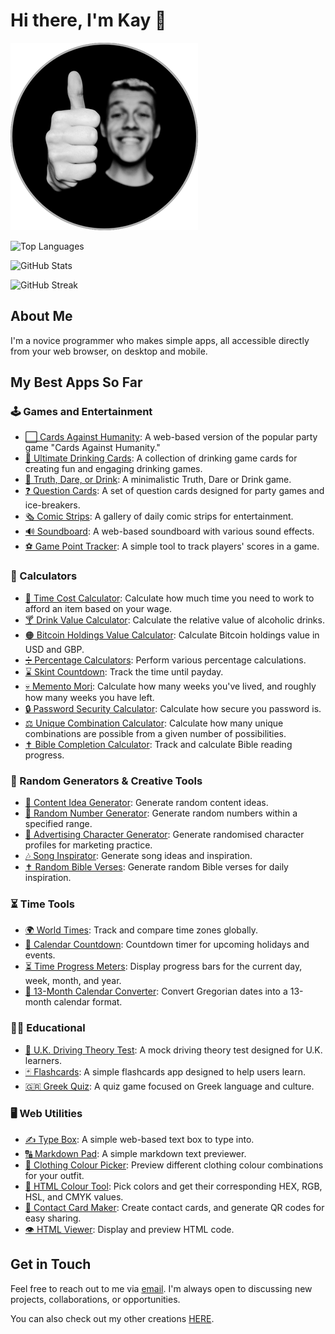 # Hi there, I'm Kay 👋

![Kay Image](Kay%20Image.png)

![Top Languages](https://github-readme-stats.vercel.app/api/top-langs/?username=kay-who-codes&layout=compact&theme=radical)

![GitHub Stats](https://github-readme-stats.vercel.app/api?username=kay-who-codes&show_icons=true&theme=radical)

![GitHub Streak](https://streak-stats.demolab.com/?user=kay-who-codes&theme=radical)

## About Me

I'm a novice programmer who makes simple apps, all accessible directly from your web browser, on desktop and mobile.

## My Best Apps So Far

### 🕹️ Games and Entertainment
- [⬜ Cards Against Humanity](https://github.com/kay-who-codes/Cards-Against-Humanity/): A web-based version of the popular party game "Cards Against Humanity."
- [🍻 Ultimate Drinking Cards](https://github.com/kay-who-codes/Ultimate-Drinking-Cards): A collection of drinking game cards for creating fun and engaging drinking games.
- [🫢 Truth, Dare, or Drink](https://github.com/kay-who-codes/Truth-Dare-or-Drink): A minimalistic Truth, Dare or Drink game. 
- [❓ Question Cards](https://github.com/kay-who-codes/Question-Cards/): A set of question cards designed for party games and ice-breakers.
- [🗞️ Comic Strips](https://github.com/kay-who-codes/Daily-Comic-Strips/): A gallery of daily comic strips for entertainment.
- [🔊 Soundboard](https://github.com/kay-who-codes/Soundboard/): A web-based soundboard with various sound effects. 
- [⚽ Game Point Tracker](https://github.com/kay-who-codes/Game-Point-Tracker/): A simple tool to track players' scores in a game. 

### 🧮 Calculators
- [🟰 Time Cost Calculator](https://github.com/kay-who-codes/Time-Cost-Calculator): Calculate how much time you need to work to afford an item based on your wage.
- [🍸 Drink Value Calculator](https://github.com/kay-who-codes/Drink-Value-Calculator/): Calculate the relative value of alcoholic drinks.
- [🟠 Bitcoin Holdings Value Calculator](https://github.com/kay-who-codes/Bitcoin-Holdings-Value-Calculator/): Calculate Bitcoin holdings value in USD and GBP.
- [➗ Percentage Calculators](https://github.com/kay-who-codes/Percentage-Calculators/): Perform various percentage calculations.
- [⌛ Skint Countdown](https://github.com/kay-who-codes/Skint-Countdown/): Track the time until payday.
- [💀 Memento Mori](https://github.com/kay-who-codes/Memento-Mori): Calculate how many weeks you've lived, and roughly how many weeks you have left.
- [🔒 Password Security Calculator](https://github.com/kay-who-codes/Password-Security-Calculator): Calculate how secure you password is.
- [⚖️ Unique Combination Calculator](https://github.com/kay-who-codes/Unique-Combination-Calculator): Calculate how many unique combinations are possible from a given number of possibilities.
- [✝️ Bible Completion Calculator](https://github.com/kay-who-codes/Bible-Completion-Calculator/): Track and calculate Bible reading progress.

### 🎲 Random Generators & Creative Tools
- [💭 Content Idea Generator](https://github.com/kay-who-codes/Content-Idea-Generator): Generate random content ideas.
- [🔢 Random Number Generator](https://github.com/kay-who-codes/Random-Numbers/): Generate random numbers within a specified range.
- [📣 Advertising Character Generator](https://github.com/kay-who-codes/Ad-Target-Generator/): Generate randomised character profiles for marketing practice.
- [🎶 Song Inspirator](https://github.com/kay-who-codes/Song-Inspirator/): Generate song ideas and inspiration.
- [✝️ Random Bible Verses](https://github.com/kay-who-codes/Random-Bible-Verse/): Generate random Bible verses for daily inspiration.

### ⏳ Time Tools
- [🌍 World Times](https://github.com/kay-who-codes/World-Times/): Track and compare time zones globally.
- [📅 Calendar Countdown](https://github.com/kay-who-codes/Calendar-Holiday-Countdown/): Countdown timer for upcoming holidays and events.
- [⏳ Time Progress Meters](https://github.com/kay-who-codes/Time-Progress-Meters/): Display progress bars for the current day, week, month, and year.
- [📅 13-Month Calendar Converter](https://github.com/kay-who-codes/13-Month-Calendar-Converter/): Convert Gregorian dates into a 13-month calendar format.

### 👨‍🎓 Educational
- [🚗 U.K. Driving Theory Test](https://github.com/kay-who-codes/UK-Driving-Theory-Test/): A mock driving theory test designed for U.K. learners.
- [🃏 Flashcards](https://github.com/kay-who-codes/Flashcards): A simple flashcards app designed to help users learn.
- [🇬🇷 Greek Quiz](https://github.com/kay-who-codes/Greek-Quiz/): A quiz game focused on Greek language and culture.

### 🖥️ Web Utilities
- [✍️ Type Box](https://github.com/kay-who-codes/Type-Box): A simple web-based text box to type into.
- [🔠 Markdown Pad](https://github.com/kay-who-codes/Markdown-Pad/): A simple markdown text previewer.
- [👕 Clothing Colour Picker](https://github.com/kay-who-codes/Clothing-Colour-Picker): Preview different clothing colour combinations for your outfit.
- [🎨 HTML Colour Tool](https://github.com/kay-who-codes/HTML-Colour-Tool): Pick colors and get their corresponding HEX, RGB, HSL, and CMYK values.
- [🪪 Contact Card Maker](https://github.com/kay-who-codes/Contact-Card-Maker): Create contact cards, and generate QR codes for easy sharing.
- [👁️ HTML Viewer](https://github.com/kay-who-codes/HTML-Displayer/): Display and preview HTML code.

## Get in Touch

Feel free to reach out to me via [email](mailto:kaywhocreates@gmail.com). 
I'm always open to discussing new projects, collaborations, or opportunities.

You can also check out my other creations [HERE](https://www.linktr.ee/kaywhocreates).
